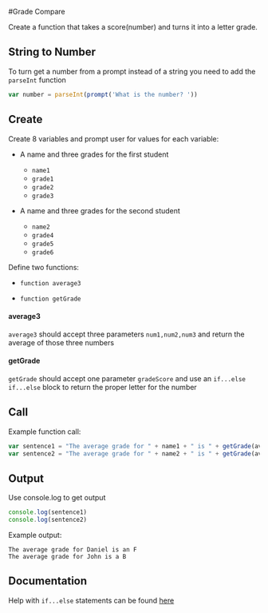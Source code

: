 #Grade Compare

Create a function that takes a score(number) and turns it into a letter grade.

## String to Number

To turn get a number from a prompt instead of a string you need to add the
`parseInt` function
```js
var number = parseInt(prompt('What is the number? '))
```

## Create

Create 8 variables and prompt user for values for each variable:

  - A name and three grades for the first student
    - `name1`
    - `grade1`
    - `grade2`
    - `grade3`


  - A name and three grades for the second student
    - `name2`
    - `grade4`
    - `grade5`
    - `grade6`

Define two functions:

- `function average3`

- `function getGrade`

#### average3

`average3` should accept three parameters `num1,num2,num3` and return the average
of those three numbers

#### getGrade

`getGrade` should accept one parameter `gradeScore` and use an `if...else if...else`
block to return the proper letter for the number

## Call
Example function call:
```js
var sentence1 = "The average grade for " + name1 + " is " + getGrade(avg1)
var sentence2 = "The average grade for " + name2 + " is " + getGrade(avg2)
```

## Output
Use console.log to get output
```js
console.log(sentence1)
console.log(sentence2)
```

Example output:
```
The average grade for Daniel is an F
The average grade for John is a B
```

## Documentation

Help with `if...else` statements can be found [here](https://github.com/danleavitt0/codecamp-examples/blob/master/ifElse/README.md)
